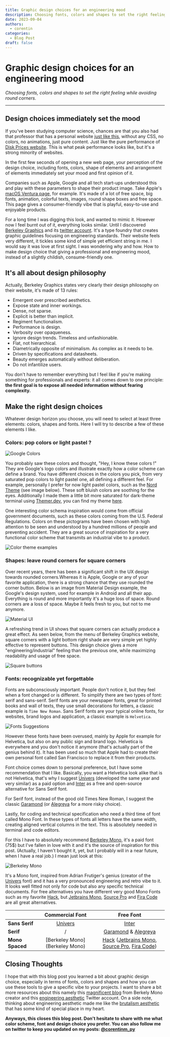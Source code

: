 ```yaml
---
title: Graphic design choices for an engineering mood
description: Choosing fonts, colors and shapes to set the right feeling while avoiding round corners
date: 2023-09-04
authors:
  - corentin
categories:
  - Blog Post
draft: false
---
```


# Graphic design choices for an engineering mood

_Choosing fonts, colors and shapes to set the right feeling while avoiding round corners._

<!-- more -->

---

## Design choices immediately set the mood

If you've been studying computer science, chances are that you also had that professor that has a personal website [just like this](https://www.motherfuckingwebsite.com/), without any CSS, no colors, no animations, just pure content. Just like the pure performance of [Disk Prices website](https://diskprices.com/). This is what peak performance looks like, but it's a strong minority of websites.

In the first few seconds of opening a new web page, your perception of the design choice, including fonts, colors, shape of elements and arrangement of elements immediately set your mood and first opinion of it.

Companies such as Apple, Google and all tech start-ups understood this and play with these parameters to shape their product image. Take Apple's [macOS Ventura page,](https://www.apple.com/fr/macos/ventura/) for example. It's made of a lot of free space, big fonts, animation, colorful texts, images, round shape boxes and free space. This page gives a consumer-friendly vibe that is playful, easy-to-use and enjoyable products.

For a long time I was digging this look, and wanted to mimic it. However now I feel burnt out of it, everything looks similar. Until I discovered [Berkeley Graphics](https://berkeleygraphics.com/) and its [twitter account](https://twitter.com/berkeleygfx). It's a type foundry that creates graphic guidelines focusing on engineering standards. Their website feels very different, it tickles some kind of simple yet efficient string in me. I would say it was love at first sight. I was wondering why and how. How to make design choice that giving a professional and engineering mood, instead of a slightly childish, consume-friendly one.

## It's all about design philosophy

Actually, Berkeley Graphics states very clearly their design philosophy on their website, it's made of 13 rules:

- Emergent over prescribed aesthetics.
- Expose state and inner workings.
- Dense, not sparse.
- Explicit is better than implicit.
- Regiment functionalism.
- Performance is design.
- Verbosity over opaqueness.
- Ignore design trends. Timeless and unfashionable.
- Flat, not hierarchical.
- Diametrically opposite of minimalism. As complex as it needs to be.
- Driven by specifications and datasheets.
- Beauty emerges automatically without deliberation.
- Do not infantilize users.

You don't have to remember everything but I feel like if you're making something for professionals and experts: it all comes down to one principle: **the first goal is to expose all needed information without fearing complexity.**

## Make the right design choices

Whatever design horizon you choose, you will need to select at least three elements: colors, shapes and fonts. Here I will try to describe a few of these elements I like.

### Colors: pop colors or light pastel ?

![Google Colors](assets/google.png)

You probably saw these colors and thought, "Hey, I know these colors !" They are Google's logo colors and illustrate exactly how a color scheme can define a brand. You have different choices in the colors you pick, from very saturated pop colors to light pastel one, all defining a different feel. For example, personally I prefer for now light pastel colors, such as the [Nord Theme](https://www.nordtheme.com/) (see image below). These soft bluish colors are soothing for the eyes. Additionally I made them a little bit more saturated for dark-theme terminal using [Themer.dev](https://themer.dev), you can find my theme [here](<https://themer.dev/?colors.dark.accent0=%23f07178&colors.dark.accent1=%23f78c6c&colors.dark.accent2=%23ffcb6b&colors.dark.accent3=%23c3e88d&colors.dark.accent4=%2389ddff&colors.dark.accent5=%2382aadb&colors.dark.accent6=%23c792ea&colors.dark.accent7=%23da70d6&colors.dark.shade0=%231A1A1A&colors.dark.shade1=%23212121&colors.dark.shade2=%23353535&colors.dark.shade3=%234a4a4a&colors.dark.shade4=%23a29da3&colors.dark.shade5=%23C1BCC2&colors.dark.shade6=%23E0DCE0&colors.dark.shade7=%23FFFCFF&colors.light.accent0=%23F03E4D&colors.light.accent1=%23F37735&colors.light.accent2=%23EEBA21&colors.light.accent3=%2397BD2D&colors.light.accent4=%231FC598&colors.light.accent5=%2353A6E1&colors.light.accent6=%23BF65F0&colors.light.accent7=%23EE4EB8&colors.light.shade0=%23eceff4&colors.light.shade1=%23d7dde8&colors.light.shade2=%23b3bed5&colors.light.shade3=%23707a8c&colors.light.shade4=%234c566a&colors.light.shade5=%23434c5e&colors.light.shade6=%233b4252&colors.light.shade7=%232e3440&activeColorSet=dark&calculate[Inter](https://fonts.google.com/specimen/Inter?preview.text_type=paragraph&query=inter&stylecount=1)mediaryShades.dark=true&calculate[Inter](https://fonts.google.com/specimen/Inter?preview.text_type=paragraph&query=inter&stylecount=1)mediaryShades.light=false>).

One interesting color schema inspiration would come from official government documents, such as these colors coming from the U.S. Federal Regulations. Colors on these pictograms have been chosen with high attention to be seen and understood by a hundred millions of people and preventing accident. They are a great source of inspiration for a very functional color scheme that transmits an industrial vibe to a product.

![Color theme examples](assets/color_scheme.png)

### Shapes: leave round corners for square corners

Over recent years, there has been a significant shift in the UX design towards rounded corners.Whereas it is Apple, Google or any of your favorite application, there is a strong chance that they use rounded the corner button. Below is an image from Material Design example, the Google's design system, used for example in Android and all their app. Everything is round and more importantly it's a huge loss of space. Round corners are a loss of space. Maybe it feels fresh to you, but not to me anymore.

![Material UI](assets/material_ui.png)

A refreshing trend in UI shows that square corners can actually produce a great effect. As seen below, from the menu of Berkeley Graphics website, square corners with a light bottom right shade are very simple yet highly effective to represent buttons. This design choice gives a more "engineering/industrial" feeling than the previous one, while maximizing readability and usage of free space.

![Square buttons](assets/berkeley_menu.png)

### Fonts: recognizable yet forgettable

Fonts are subconsciously important. People don't notice it, but they feel when a font changed or is different. To simplify there are two types of font: serif and sans-serif. Serif fonts are your newspaper fonts, great for printed books and wall of texts, they use small decorations for letters, a classic example is `Time New Roman`. Sans Serif fonts are your typical online fonts, for websites, brand logos and application, a classic example is `Helvetica`.

![Fonts Suggestions](assets/fonts_example.png)

However these fonts have been overused, mainly by Apple for example for Helvetica, but also on any public sign and brand logo. Helvetica is everywhere and you don't notice it anymore (that's actually part of the genius behind it). It has been used so much that Apple had to create their own personal font called San Francisco to replace it from their products.

Font choice comes down to personal preference, but I have some recommendation that I like. Basically, you want a Helvetica look alike that is not Helvetica, that's why I suggest [Univers](https://www.linotype.com/fr/1212814/univers-famille.html) (developed the same year and very similar) as a paid option and [Inter](https://fonts.google.com/specimen/Inter?preview.text_type=paragraph&query=inter&stylecount=1) as a free and open-source alternative for Sans Serif font.

For Serif font, instead of the good old Times New Roman, I suggest the classic [Garamond](https://fonts.google.com/specimen/EB+Garamond?preview.text_type=paragraph&query=garamond&stylecount=1) (or [Alegreya](https://fonts.google.com/specimen/Alegreya?preview.text_type=paragraph&query=aleg&stylecount=1) for a more risky choice).

Lastly, for coding and technical specification who need a third time of font called Mono Font. In these types of fonts all letters have the same width, creating aligned vertical columns in the text. This is absolutely needed in terminal and code editors.

For this I have to absolutely recommend [Berkeley Mono](https://berkeleygraphics.com/typefaces/berkeley-mono/), it's a paid font (75$) but I've fallen in love with it and it's the source of inspiration for this post. (Actually, I haven't bought it, yet, but I probably will in a near future, when I have a real job.) I mean just look at this:

![Berkeley Mono](assets/berkeley_example.png)

It's a Mono font, inspired from Adrian Frutiger's genius (creator of the [Univers](https://www.linotype.com/fr/1212814/univers-famille.html) font) and it has a very pronounced engineering and retro vibe to it. It looks well fitted not only for code but also any specific technical documents. For free alternatives you have different very good Mono Fonts such as my favorite [Hack](https://sourcefoundry.org/hack/), but [Jetbrains Mono](https://www.jetbrains.com/fr-fr/lp/mono/), [Source Pro](https://fonts.google.com/specimen/Source+Code+Pro) and [Fira Code](https://fonts.google.com/specimen/Fira+Code?preview.text_type=paragraph) are all great alternatives.

|                 |                           Commercial Font                           |                                                                                                                          Free Font                                                                                                                          |
| --------------- | :-----------------------------------------------------------------: | :---------------------------------------------------------------------------------------------------------------------------------------------------------------------------------------------------------------------------------------------------------: |
| **Sans Serif**  | [Univers](https://www.linotype.com/fr/1212814/univers-famille.html) |                                                                            [Inter](https://fonts.google.com/specimen/Inter?preview.text_type=paragraph&query=inter&stylecount=1)                                                                            |
| **Serif**       |                                  /                                  |               [Garamond](https://fonts.google.com/specimen/EB+Garamond?preview.text_type=paragraph&query=garamond&stylecount=1) & [Alegreya](https://fonts.google.com/specimen/Alegreya?preview.text_type=paragraph&query=aleg&stylecount=1)                |
| **Mono Spaced** |                   [Berkeley Mono](Berkeley Mono)                    | [Hack](https://sourcefoundry.org/hack/) ([Jetbrains Mono](https://www.jetbrains.com/fr-fr/lp/mono/), [Source Pro](https://fonts.google.com/specimen/Source+Code+Pro), [Fira Code](https://fonts.google.com/specimen/Fira+Code?preview.text_type=paragraph)) |

## Closing Thoughts

I hope that with this blog post you learned a bit about graphic design choice, especially in terms of fonts, colors and shapes and how you can use these tools to give a specific vibe to your projects. I want to share a bit more resources about this namely this [magnificent blog](https://neil.computer/) from Berkely Mono creator and this [engineering aesthetic](https://twitter.com/eng_aesthetics) Twitter account. On a side note, thinking about engineering aesthetic made me like the [brutalism aesthetic](https://www.instagram.com/brutgroup/) that has some kind of special place in my heart.

**Anyways, this closes this blog post. Don't hesitate to share with me what color scheme, font and design choice you prefer. You can also follow me on twitter to keep you updated on my posts: [@corentinm_py](https://twitter.com/corentinm_py)**

